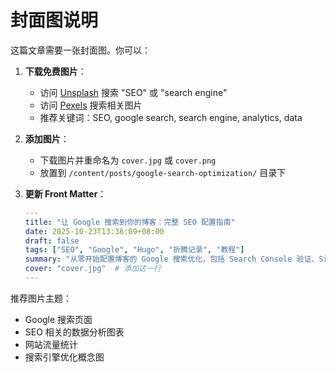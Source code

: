 # 封面图说明

这篇文章需要一张封面图。你可以：

1. **下载免费图片**：
   - 访问 [Unsplash](https://unsplash.com/s/photos/seo) 搜索 "SEO" 或 "search engine"
   - 访问 [Pexels](https://www.pexels.com/search/seo/) 搜索相关图片
   - 推荐关键词：SEO, google search, search engine, analytics, data

2. **添加图片**：
   - 下载图片并重命名为 `cover.jpg` 或 `cover.png`
   - 放置到 `/content/posts/google-search-optimization/` 目录下

3. **更新 Front Matter**：
   ```yaml
   ---
   title: "让 Google 搜索到你的博客：完整 SEO 配置指南"
   date: 2025-10-23T13:36:09+08:00
   draft: false
   tags: ["SEO", "Google", "Hugo", "折腾记录", "教程"]
   summary: "从零开始配置博客的 Google 搜索优化，包括 Search Console 验证、Sitemap 提交、结构化数据和邮件通知等完整流程。"
   cover: "cover.jpg"  # 添加这一行
   ---
   ```

推荐图片主题：
- Google 搜索页面
- SEO 相关的数据分析图表
- 网站流量统计
- 搜索引擎优化概念图

